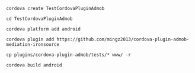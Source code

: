 `cordova create TestCordovaPluginAdmob`

`cd TestCordovaPluginAdmob`

`cordova platform add android`

`cordova plugin add https://github.com/mingz2013/cordova-plugin-admob-mediation-ironsource`

`cp plugins/cordova-plugin-admob/tests/* www/ -r`


`cordova build android`


